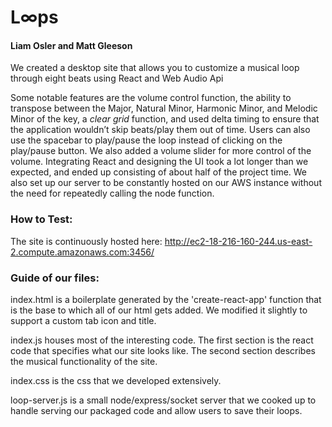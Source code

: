 # L∞ps
#### Liam Osler and Matt Gleeson

We created a desktop site that allows you to customize a musical loop through eight beats using React and Web Audio Api

Some notable features are the volume control function, the ability to transpose between the Major, Natural Minor, Harmonic Minor, and Melodic Minor of the key, a _clear grid_ function, and used delta timing to ensure that the application wouldn’t skip beats/play them out of time. Users can also use the spacebar to play/pause the loop instead of clicking on the play/pause button. We also added a volume slider for more control of the volume. Integrating React and designing the UI took a lot longer than we expected, and ended up consisting of about half of the project time. We also set up our server to be constantly hosted on our AWS instance without the need for repeatedly calling the node function.

### How to Test:

The site is continuously hosted here: http://ec2-18-216-160-244.us-east-2.compute.amazonaws.com:3456/

### Guide of our files:

index.html is a boilerplate generated by the 'create-react-app' function that is the base to which all of our html gets added. We modified it slightly to support a custom tab icon and title.

index.js houses most of the interesting code. The first section is the react code that specifies what our site looks like. The second section describes the musical functionality of the site.

index.css is the css that we developed extensively.

loop-server.js is a small node/express/socket server that we cooked up to handle serving our packaged code and allow users to save their loops.
